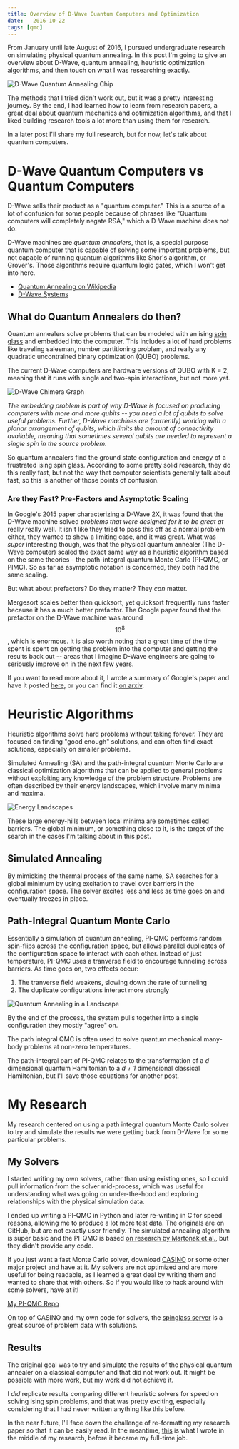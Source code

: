 ```yaml
---
title: Overview of D-Wave Quantum Computers and Optimization
date:   2016-10-22
tags: [qmc]
---
```


From January until late August of 2016, I pursued undergraduate research on simulating physical quantum annealing. In this post I'm going to give an overview about D-Wave, quantum annealing, heuristic optimization algorithms, and then touch on what I was researching exactly.

<!--more-->

<img alt="D-Wave Quantum Annealing Chip" src="{{site.baseurl}}/media/dwave-chip.jpg">

The methods that I tried didn't work out, but it was a pretty interesting journey. By the end, I had learned how to learn from research papers, a great deal about quantum mechanics and optimization algorithms, and that I liked building research tools a lot more than using them for research.

In a later post I'll share my full research, but for now, let's talk about quantum computers.

# D-Wave Quantum Computers vs Quantum Computers
D-Wave sells their product as a "quantum computer." This is a source of a lot of confusion for some people because of phrases like "Quantum computers will completely negate RSA," which a D-Wave machine does not do.

D-Wave machines are *quantum annealers*, that is, a special purpose quantum computer that is capable of solving some important problems, but not capable of running quantum algorithms like Shor's algorithm, or Grover's. Those algorithms require quantum logic gates, which I won't get into here.

* [Quantum Annealing on Wikipedia](https://en.wikipedia.org/wiki/Quantum_annealing)
* [D-Wave Systems](www.dwavesys.com)

## What do Quantum Annealers do then?
Quantum annealers solve problems that can be modeled with an ising [spin glass](https://en.wikipedia.org/wiki/Spin_glass) and embedded into the computer. This includes a lot of hard problems like traveling salesman, number partitioning problem, and really any quadratic uncontrained binary optimization (QUBO) problems.

The current D-Wave computers are hardware versions of QUBO with K = 2, meaning that it runs with single and two-spin interactions, but not more yet.

<img alt="D-Wave Chimera Graph" src="{{site.baseurl}}/media/dwave-chimera.png">

*The embedding problem is part of why D-Wave is focused on producing computers with more and more qubits -- you need a lot of qubits to solve useful problems. Further, D-Wave machines are (currently) working with a planar arrangement of qubits, which limits the amount of connectivity available, meaning that sometimes several qubits are needed to represent a single spin in the source problem.*

So quantum annealers find the ground state configuration and energy of a frustrated ising spin glass. According to some pretty solid research, they do this really fast, but not the way that computer scientists generally talk about fast, so this is another of those points of confusion.

### Are they Fast? Pre-Factors and Asymptotic Scaling
In Google's 2015 paper characterizing a D-Wave 2X, it was found that the D-Wave machine solved *problems that were designed for it to be great at* really really well. It isn't like they tried to pass this off as a normal problem either, they wanted to show a limiting case, and it was great. What was *super* interesting though, was that the physical quantum annealer (The D-Wave computer) scaled the exact same way as a heuristic algorithm based on the same theories - the path-integral quantum Monte Carlo (PI-QMC, or PIMC). So as far as asymptotic notation is concerned, they both had the same scaling.

But what about prefactors? Do they matter? They *can* matter.

Mergesort scales better than quicksort, yet quicksort frequently runs faster because it has a much better prefactor. The Google paper found that the prefactor on the D-Wave machine was around $$10^8$$, which is enormous. It is also worth noting that a great time of the time spent is spent on getting the problem into the computer and getting the results back out -- areas that I imagine D-Wave engineers are going to seriously improve on in the next few years.

If you want to read more about it, I wrote a summary of Google's paper and have it posted [here](http://ezrasavard.com/posts/computational-value-quantum-tunneling/), or you can find it [on arxiv](https://arxiv.org/abs/1512.02206v3).

# Heuristic Algorithms
Heuristic algorithms solve hard problems without taking forever. They are focused on finding "good enough" solutions, and can often find exact solutions, especially on smaller problems.

Simulated Annealing (SA) and the path-integral quantum Monte Carlo are classical optimization algorithms that can be applied to general problems without exploiting any knowledge of the problem structure. Problems are often described by their energy landscapes, which involve many minima and maxima.

<img alt="Energy Landscapes" src="{{site.baseurl}}/media/energy-landscape.png">

These large energy-hills between local minima are sometimes called barriers. The global minimum, or something close to it, is the target of the search in the cases I'm talking about in this post.
 
## Simulated Annealing
By mimicking the thermal process of the same name, SA searches for a global minimum by using excitation to travel over barriers in the configuration space. The solver excites less and less as time goes on and eventually freezes in place.

## Path-Integral Quantum Monte Carlo
Essentially a simulation of quantum annealing, PI-QMC performs random spin-flips across the configuration space, but allows parallel duplicates of the configuration space to interact with each other. Instead of just temperature, PI-QMC uses a tranverse field to encourage tunneling across barriers. As time goes on, two effects occur:

1. The tranverse field weakens, slowing down the rate of tunneling
2. The duplicate configurations interact more strongly

<img alt="Quantum Annealing in a Landscape" src="{{site.baseurl}}/media/qa-plot.jpg">

By the end of the process, the system pulls together into a single configuration they mostly "agree" on.

The path integral QMC is often used to solve quantum mechanical many-body problems at non-zero temperatures.

The path-integral part of PI-QMC relates to the transformation of a *d* dimensional quantum Hamiltonian to a *d + 1* dimensional classical Hamiltonian, but I'll save those equations for another post.

# My Research
My research centered on using a path integral quantum Monte Carlo solver to try and simulate the results we were getting back from D-Wave for some particular problems.

## My Solvers
I started writing my own solvers, rather than using existing ones, so I could pull information from the solver mid-process, which was useful for understanding what was going on under-the-hood and exploring relationships with the physical simulation data.

I ended up writing a PI-QMC in Python and later re-writing in C for speed reasons, allowing me to produce a lot more test data. The originals are on GitHub, but are not exactly user friendly. The simulated annealing algorithm is super basic and the PI-QMC is based [on research by Martonak et al.](http://journals.aps.org/prb/abstract/10.1103/PhysRevB.66.094203), but they didn't provide any code.

If you just want a fast Monte Carlo solver, download [CASINO](https://vallico.net/casinoqmc/what-is-casino/) or some other major project and have at it. My solvers are not optimized and are more useful for being readable, as I learned a great deal by writing them and wanted to share that with others. So if you would like to hack around with some solvers, have at it!

[My PI-QMC Repo](www.github.com/ezrasavard/qmc)

On top of CASINO and my own code for solvers, the [spinglass server](http://www.informatik.uni-koeln.de/spinglass/) is a great source of problem data with solutions.


## Results
The original goal was to try and simulate the results of the physical quantum annealer on a classical computer and that did not work out. It might be possible with more work, but my work did not achieve it.

I *did* replicate results comparing different heuristic solvers for speed on solving ising spin problems, and that was pretty exciting, especially considering that I had never written anything like this before.

In the near future, I'll face down the challenge of re-formatting my research paper so that it can be easily read. In the meantime, [this](	http://hdl.handle.net/2429/58266) is what I wrote in the middle of my research, before it became my full-time job.